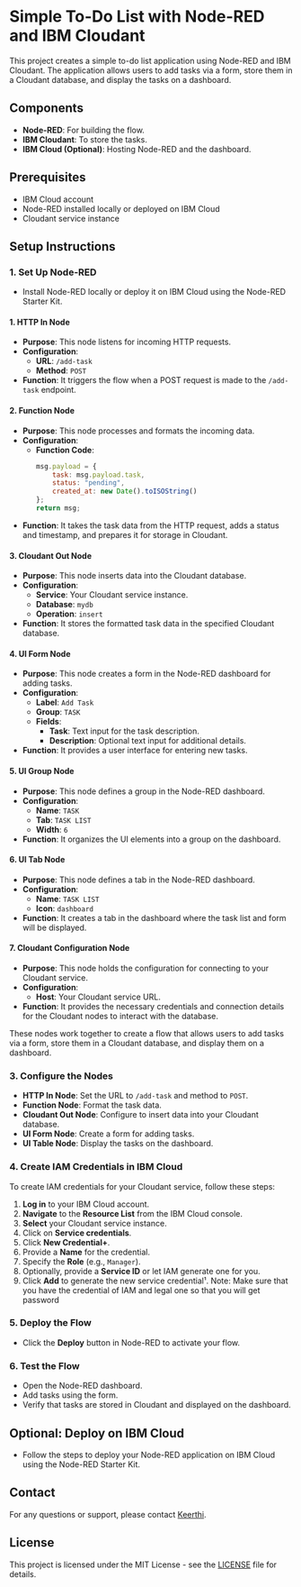 # Simple To-Do List with Node-RED and IBM Cloudant

This project creates a simple to-do list application using Node-RED and IBM Cloudant. The application allows users to add tasks via a form, store them in a Cloudant database, and display the tasks on a dashboard.

## Components

- **Node-RED**: For building the flow.
- **IBM Cloudant**: To store the tasks.
- **IBM Cloud (Optional)**: Hosting Node-RED and the dashboard.

## Prerequisites

- IBM Cloud account
- Node-RED installed locally or deployed on IBM Cloud
- Cloudant service instance

## Setup Instructions

### 1. Set Up Node-RED

- Install Node-RED locally or deploy it on IBM Cloud using the Node-RED Starter Kit.

#### 1. **HTTP In Node**
- **Purpose**: This node listens for incoming HTTP requests.
- **Configuration**: 
  - **URL**: `/add-task`
  - **Method**: `POST`
- **Function**: It triggers the flow when a POST request is made to the `/add-task` endpoint.

#### 2. **Function Node**
- **Purpose**: This node processes and formats the incoming data.
- **Configuration**: 
  - **Function Code**:
    ```javascript
    msg.payload = {
        task: msg.payload.task,
        status: "pending",
        created_at: new Date().toISOString()
    };
    return msg;
    ```
- **Function**: It takes the task data from the HTTP request, adds a status and timestamp, and prepares it for storage in Cloudant.

#### 3. **Cloudant Out Node**
- **Purpose**: This node inserts data into the Cloudant database.
- **Configuration**: 
  - **Service**: Your Cloudant service instance.
  - **Database**: `mydb`
  - **Operation**: `insert`
- **Function**: It stores the formatted task data in the specified Cloudant database.

#### 4. **UI Form Node**
- **Purpose**: This node creates a form in the Node-RED dashboard for adding tasks.
- **Configuration**: 
  - **Label**: `Add Task`
  - **Group**: `TASK`
  - **Fields**: 
    - **Task**: Text input for the task description.
    - **Description**: Optional text input for additional details.
- **Function**: It provides a user interface for entering new tasks.

#### 5. **UI Group Node**
- **Purpose**: This node defines a group in the Node-RED dashboard.
- **Configuration**: 
  - **Name**: `TASK`
  - **Tab**: `TASK LIST`
  - **Width**: `6`
- **Function**: It organizes the UI elements into a group on the dashboard.

#### 6. **UI Tab Node**
- **Purpose**: This node defines a tab in the Node-RED dashboard.
- **Configuration**: 
  - **Name**: `TASK LIST`
  - **Icon**: `dashboard`
- **Function**: It creates a tab in the dashboard where the task list and form will be displayed.

#### 7. **Cloudant Configuration Node**
- **Purpose**: This node holds the configuration for connecting to your Cloudant service.
- **Configuration**: 
  - **Host**: Your Cloudant service URL.
- **Function**: It provides the necessary credentials and connection details for the Cloudant nodes to interact with the database.

These nodes work together to create a flow that allows users to add tasks via a form, store them in a Cloudant database, and display them on a dashboard.


### 3. Configure the Nodes

- **HTTP In Node**: Set the URL to `/add-task` and method to `POST`.
- **Function Node**: Format the task data.
- **Cloudant Out Node**: Configure to insert data into your Cloudant database.
- **UI Form Node**: Create a form for adding tasks.
- **UI Table Node**: Display the tasks on the dashboard.

### 4. Create IAM Credentials in IBM Cloud

To create IAM credentials for your Cloudant service, follow these steps:

1. **Log in** to your IBM Cloud account.
2. **Navigate** to the **Resource List** from the IBM Cloud console.
3. **Select** your Cloudant service instance.
4. Click on **Service credentials**.
5. Click **New Credential+**.
6. Provide a **Name** for the credential.
7. Specify the **Role** (e.g., `Manager`).
8. Optionally, provide a **Service ID** or let IAM generate one for you.
9. Click **Add** to generate the new service credential¹.
   Note: Make sure that you have the credential of IAM and legal one so that you will get password

### 5. Deploy the Flow

- Click the **Deploy** button in Node-RED to activate your flow.

### 6. Test the Flow

- Open the Node-RED dashboard.
- Add tasks using the form.
- Verify that tasks are stored in Cloudant and displayed on the dashboard.

## Optional: Deploy on IBM Cloud

- Follow the steps to deploy your Node-RED application on IBM Cloud using the Node-RED Starter Kit.

## Contact

For any questions or support, please contact [Keerthi](mailto:keerthi.ece.software@gmail.com).

## License

This project is licensed under the MIT License - see the [LICENSE](LICENSE) file for details.
